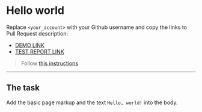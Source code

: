 # Hello world
Replace `<your_account>` with your Github username and copy the links to Pull Request description:
- [DEMO LINK](https://lav1004.github.io/layout_hello-world/)
- [TEST REPORT LINK](https://lav1004.github.io/layout_hello-world/report/html_report/)

> Follow [this instructions](https://mate-academy.github.io/layout_task-guideline/#how-to-solve-the-layout-tasks-on-github)
___

## The task 
Add the basic page markup and the text `Hello, world!` into the body.

